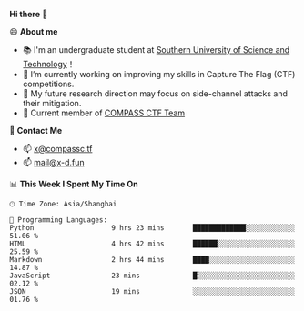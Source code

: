 **Hi there** 👋


😄 **About me**

- 📚 I'm an undergraduate student at [Southern University of Science and Technology](https://www.sustech.edu.cn)！
- 🌱 I’m currently working on improving my skills in Capture The Flag (CTF) competitions.
- 🔭 My future research direction may focus on side-channel attacks and their mitigation.
- 🚩 Current member of [COMPASS CTF Team](https://blog.compassc.tf/) 

👋 **Contact Me**

- 📫 [x@compassc.tf](mailto:x@compassc.tf)
- 📫 [mail@x-d.fun](mailto:mail@x-d.fun)


<!--START_SECTION:waka-->
📊 **This Week I Spent My Time On** 

```text
🕑︎ Time Zone: Asia/Shanghai

💬 Programming Languages: 
Python                   9 hrs 23 mins       █████████████░░░░░░░░░░░░   51.06 % 
HTML                     4 hrs 42 mins       ██████░░░░░░░░░░░░░░░░░░░   25.59 % 
Markdown                 2 hrs 44 mins       ████░░░░░░░░░░░░░░░░░░░░░   14.87 % 
JavaScript               23 mins             █░░░░░░░░░░░░░░░░░░░░░░░░   02.12 % 
JSON                     19 mins             ░░░░░░░░░░░░░░░░░░░░░░░░░   01.76 % 
```


<!--END_SECTION:waka-->
